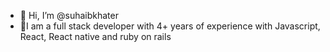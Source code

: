 - 👋 Hi, I’m @suhaibkhater
- 👀I am a full stack developer with 4+ years of experience with Javascript, React, React native and ruby on rails

